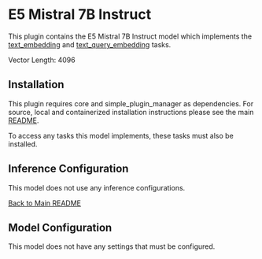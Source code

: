 # E5 Mistral 7B Instruct
This plugin contains the E5 Mistral 7B Instruct model which implements the [text_embedding](../text_embedding/README.md) and [text_query_embedding](../text_query_embedding/README.md) tasks.

Vector Length: 4096

## Installation

This plugin requires core and simple_plugin_manager as dependencies. For source, local and containerized installation instructions please see the main [README](../../README.md).

To access any tasks this model implements, these tasks must also be installed.


## Inference Configuration

This model does not use any inference configurations.

[Back to Main README](../../README.md)

## Model Configuration

This model does not have any settings that must be configured.
